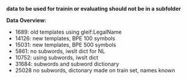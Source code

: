 __data to be used for trainin or evaluating should not be in a subfolder__

__Data Overview:__
- 1689: old templates using gleif:LegalName
- 14126: new templates, BPE 100 symbols 
- 15031: new templates, BPE 500 symbols
- 5861: no subwords, iwslt dict for NL
- 10752: using subwords, iwslt dict 
- 31684: subwords and subword dictionary
- 25028 no subwords, dictonary made on train set, names known